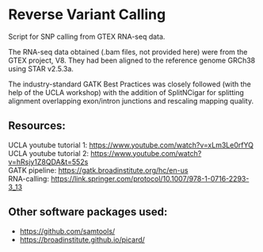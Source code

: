 # Reverse Variant Calling
Script for SNP calling from GTEX RNA-seq data.

The RNA-seq data obtained (.bam files, not provided here) were from the GTEX project, V8. They had been aligned to the reference genome GRCh38 using STAR v2.5.3a.

The industry-standard GATK Best Practices was closely followed (with the help of the UCLA workshop) with the addition of SplitNCigar for splitting alignment overlapping exon/intron junctions and rescaling mapping quality.

## Resources:
UCLA youtube tutorial 1: https://www.youtube.com/watch?v=xLm3Le0rfYQ <br />
UCLA youtube tutorial 2: https://www.youtube.com/watch?v=hRsjy1Z8QDA&t=552s <br />
GATK pipeline: https://gatk.broadinstitute.org/hc/en-us <br />
RNA-calling: https://link.springer.com/protocol/10.1007/978-1-0716-2293-3_13 <br />

## Other software packages used:
- https://github.com/samtools/
- https://broadinstitute.github.io/picard/
